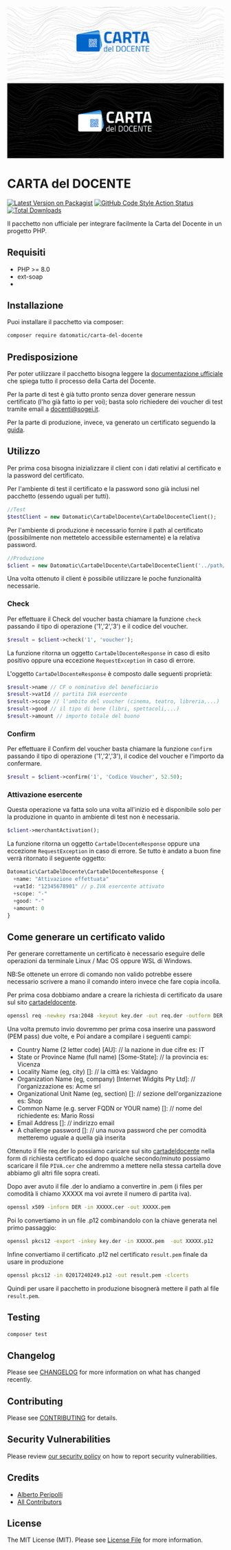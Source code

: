 ![Enum Helper-Dark](branding/dark.png#gh-dark-mode-only)![Enum Helper-Light](branding/light.png#gh-light-mode-only)
# CARTA del DOCENTE

[![Latest Version on Packagist](https://img.shields.io/packagist/v/datomatic/carta-del-docente.svg?style=for-the-badge)](https://packagist.org/packages/datomatic/carta-del-docente)
[![GitHub Code Style Action Status](https://img.shields.io/github/workflow/status/datomatic/carta-del-docente/Check%20%26%20fix%20styling?label=code%20style&color=5FE8B3&style=for-the-badge)](https://github.com/datomatic/laravel-enum-collections/actions/workflows/fix-php-code-style-issues.yml)
[![Total Downloads](https://img.shields.io/packagist/dt/datomatic/carta-del-docente.svg?style=for-the-badge)](https://packagist.org/packages/datomatic/carta-del-docente)

Il pacchetto non ufficiale per integrare facilmente la Carta del Docente in un progetto PHP.


## Requisiti
- PHP >= 8.0
- ext-soap
- 
## Installazione

Puoi installare il pacchetto via composer:

```bash
composer require datomatic/carta-del-docente
```

## Predisposizione

Per poter utilizzare il pacchetto bisogna leggere la [documentazione ufficiale](https://www.cartadeldocente.istruzione.it/static/Domande%20frequenti%20docenti.pdf) che spiega tutto il processo della Carta del Docente.

Per la parte di test è già tutto pronto senza dover generare nessun certificato (l'ho già fatto io per voi); basta solo richiedere dei voucher di test tramite email a [docenti@sogei.it](mailto:docenti@sogei.it).

Per la parte di produzione, invece, va generato un certificato seguendo la [guida](#come-generare-un-certificato-valido). 

## Utilizzo

Per prima cosa bisogna inizializzare il client con i dati relativi al certificato e la password del certificato.

Per l'ambiente di test il certificato e la password sono già inclusi nel pacchetto (essendo uguali per tutti). 
```php
//Test
$testClient = new Datomatic\CartaDelDocente\CartaDelDocenteClient();
```

Per l'ambiente di produzione è necessario fornire il path al certificato (possibilmente non mettetelo accessibile esternamente) e la relativa password.

```php
//Produzione
$client = new Datomatic\CartaDelDocente\CartaDelDocenteClient('../path/certificate.pem', 'passwordCertificato');
```

Una volta ottenuto il client è possibile utilizzare le poche funzionalità necessarie.

### Check

Per effettuare il Check del voucher basta chiamare la funzione `check` passando il tipo di operazione ('1','2','3') e il codice del voucher.

```php
$result = $client->check('1', 'voucher');
```

La funzione ritorna un oggetto `CartaDelDocenteResponse` in caso di esito positivo oppure una eccezione `RequestException` in caso di errore.

L'oggetto `CartaDelDocenteResponse` è composto dalle seguenti proprietà:

```php
$result->name // CF o nominativo del beneficiario
$result->vatId // partita IVA esercente
$result->scope // l'ambito del voucher (cinema, teatro, libreria,...)
$result->good // il tipo di bene (libri, spettacoli,...)
$result->amount // importo totale del buono
```

### Confirm

Per effettuare il Confirm del voucher basta chiamare la funzione `confirm` passando il tipo di operazione ('1','2','3'), il codice del voucher e l'importo da confermare.

```php
$result = $client->confirm('1', 'Codice Voucher', 52.50);
```


### Attivazione esercente

Questa operazione va fatta solo una volta all'inizio ed è disponibile solo per la produzione in quanto in ambiente di test non è necessaria.

```php
$client->merchantActivation();
```
La funzione ritorna un oggetto `CartaDelDocenteResponse` oppure una eccezione `RequestException` in caso di errore.
Se tutto è andato a buon fine verrà ritornato il seguente oggetto:

```php
Datomatic\CartaDelDocente\CartaDelDocenteResponse {
  +name: "Attivazione effettuata"
  +vatId: "12345678901" // p.IVA esercente attivato
  +scope: "-"
  +good: "-"
  +amount: 0
}
```

## Come generare un certificato valido

Per generare correttamente un certificato è necessario eseguire delle operazioni da terminale Linux / Mac OS oppure WSL di Windows.

NB:Se ottenete un errore di comando non valido potrebbe essere necessario scrivere a mano il comando intero invece che fare copia incolla.

Per prima cosa dobbiamo andare a creare la richiesta di certificato da usare sul sito [cartadeldocente](https://www.cartadeldocente.istruzione.it/CommercianteWeb/#/login).

```bash
openssl req -newkey rsa:2048 -keyout key.der -out req.der -outform DER
```

Una volta premuto invio dovremmo per prima cosa inserire una password (PEM pass) due volte, e Poi andare a compilare i seguenti campi:

- Country Name (2 letter code) [AU]: // la nazione in due cifre es: IT
- State or Province Name (full name) [Some-State]: // la provincia es: Vicenza
- Locality Name (eg, city) []: // la città es: Valdagno
- Organization Name (eg, company) [Internet Widgits Pty Ltd]: // l'organizzazione es: Acme srl
- Organizational Unit Name (eg, section) []: // sezione dell'organizzazione es: Shop
- Common Name (e.g. server FQDN or YOUR name) []: // nome del richiedente es: Mario Rossi
- Email Address []: // indirizzo email
- A challenge password []: // una nuova password che per comodità metteremo uguale a quella già inserita

Ottenuto il file req.der lo possiamo caricare sul sito [cartadeldocente](https://www.cartadeldocente.istruzione.it/CommercianteWeb/#/login) nella form di richiesta certificato ed dopo qualche secondo/minuto possiamo scaricare il file `PIVA.cer` che andremmo a mettere nella stessa cartella dove abbiamo gli altri file sopra creati.

Dopo aver avuto il file .der lo andiamo a convertire in .pem (i files per comodità li chiamo XXXXX ma voi avrete il numero di partita iva).

```bash
openssl x509 -inform DER -in XXXXX.cer -out XXXXX.pem
```

Poi lo convertiamo in un file .p12 combinandolo con la chiave generata nel primo passaggio:

```bash
openssl pkcs12 -export -inkey key.der -in XXXXX.pem  -out XXXXX.p12
```

Infine convertiamo il certificato .p12 nel certificato `result.pem` finale da usare in produzione

```bash
openssl pkcs12 -in 02017240249.p12 -out result.pem -clcerts
```

Quindi per usare il pacchetto in produzione bisognerà mettere il path al file `result.pem`.

## Testing

```bash
composer test
```

## Changelog

Please see [CHANGELOG](CHANGELOG.md) for more information on what has changed recently.

## Contributing

Please see [CONTRIBUTING](https://github.com/spatie/.github/blob/main/CONTRIBUTING.md) for details.

## Security Vulnerabilities

Please review [our security policy](../../security/policy) on how to report security vulnerabilities.

## Credits

- [Alberto Peripolli](https://github.com/trippo)
- [All Contributors](../../contributors)

## License

The MIT License (MIT). Please see [License File](LICENSE.md) for more information.
